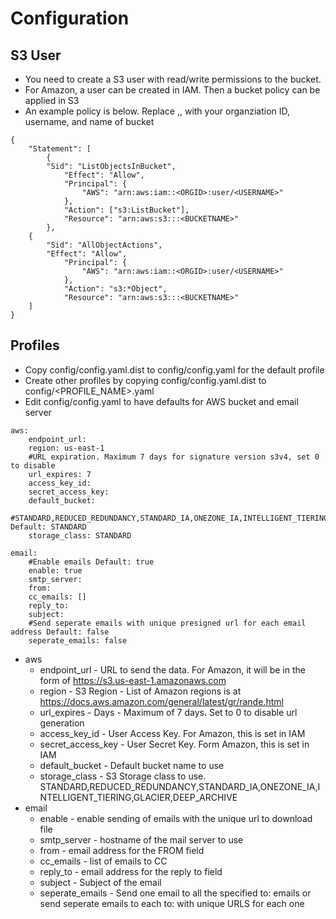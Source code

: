 # Configuration

## S3 User
- You need to create a S3 user with read/write permissions to the bucket.
- For Amazon, a user can be created in IAM.  Then a bucket policy can be applied in S3
- An example policy is below.  Replace <ORGID>,<USERNAME>, <BUCKETNAME> with your organziation ID, username, and name of bucket
```
{
    "Statement": [
        {
	    "Sid": "ListObjectsInBucket",
            "Effect": "Allow",
            "Principal": {
                "AWS": "arn:aws:iam::<ORGID>:user/<USERNAME>"
            },
            "Action": ["s3:ListBucket"],
            "Resource": "arn:aws:s3:::<BUCKETNAME>"
        },
	{
	    "Sid": "AllObjectActions",
	    "Effect": "Allow",
            "Principal": {
                "AWS": "arn:aws:iam::<ORGID>:user/<USERNAME>"
            },
            "Action": "s3:*Object",
            "Resource": "arn:aws:s3:::<BUCKETNAME>"
    ]
}
```

## Profiles
- Copy config/config.yaml.dist to config/config.yaml for the default profile
- Create other profiles by copying config/config.yaml.dist to config/<PROFILE_NAME>.yaml
- Edit config/config.yaml to have defaults for AWS bucket and email server
```
aws:
    endpoint_url:
    region: us-east-1
    #URL expiration. Maximum 7 days for signature version s3v4, set 0 to disable
    url_expires: 7
    access_key_id:
    secret_access_key:
    default_bucket:
    #STANDARD,REDUCED_REDUNDANCY,STANDARD_IA,ONEZONE_IA,INTELLIGENT_TIERING,GLACIER,DEEP_ARCHIVE Default: STANDARD
    storage_class: STANDARD

email:
    #Enable emails Default: true
    enable: true
    smtp_server:
    from:
    cc_emails: []
    reply_to:
    subject:
    #Send seperate emails with unique presigned url for each email address Default: false
    seperate_emails: false
```
* aws
   * endpoint_url - URL to send the data.  For Amazon, it will be in the form of https://s3.us-east-1.amazonaws.com
   * region - S3 Region - List of Amazon regions is at https://docs.aws.amazon.com/general/latest/gr/rande.html
   * url_expires - Days - Maximum of 7 days.  Set to 0 to disable url generation
   * access_key_id - User Access Key.  For Amazon, this is set in IAM
   * secret_access_key - User Secret Key.  Form Amazon, this is set in IAM 
   * default_bucket - Default bucket name to use
   * storage_class - S3 Storage class to use.  STANDARD,REDUCED_REDUNDANCY,STANDARD_IA,ONEZONE_IA,INTELLIGENT_TIERING,GLACIER,DEEP_ARCHIVE
* email
   * enable - enable sending of emails with the unique url to download file
   * smtp_server - hostname of the mail server to use
   * from - email address for the FROM field
   * cc_emails - list of emails to CC
   * reply_to - email address for the reply to field
   * subject - Subject of the email
   * seperate_emails - Send one email to all the specified to: emails or send seperate emails to each to: with unique URLS for each one


